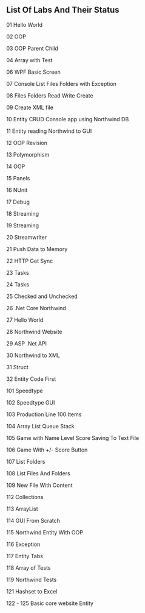 ## List Of Labs And Their Status
 
01 Hello World
 
02 OOP

03 OOP Parent Child

04 Array with Test

06 WPF Basic Screen

07 Console List Files Folders with Exception

08 Files Folders Read Write Create

09 Create XML file

10 Entity CRUD Console app using Northwind DB

11 Entity reading Northwind to GUI

12 OOP Revision

13 Polymorphism

14 OOP

15 Panels

16 NUnit

17 Debug

18 Streaming 

19 Streaming

20 Streamwriter

21 Push Data to Memory 

22 HTTP Get Sync

23 Tasks

24 Tasks

25 Checked and Unchecked

26 .Net Core Northwind

27 Hello World

28 Northwind Website 

29 ASP .Net API

30 Northwind to XML

31 Struct

32 Entity Code First

101 Speedtype

102 Speedtype GUI

103 Production Line 100 Items

104 Array List Queue Stack

105 Game with Name Level Score Saving To Text File

106 Game With +/- Score Button

107 List Folders

108 List Files And Folders

109 New File With Content

112 Collections

113 ArrayList

114 GUI From Scratch 

115 Northwind Entity With OOP

116 Exception

117 Entity Tabs

118 Array of Tests

119 Northwind Tests

121 Hashset to Excel

122 - 125 Basic core website Entity